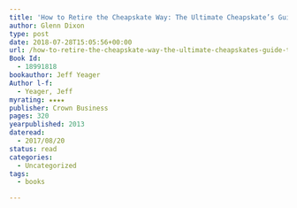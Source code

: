 ```yaml
---
title: 'How to Retire the Cheapskate Way: The Ultimate Cheapskate’s Guide to a Better, Earlier, Happier Retirement'
author: Glenn Dixon
type: post
date: 2018-07-28T15:05:56+00:00
url: /how-to-retire-the-cheapskate-way-the-ultimate-cheapskates-guide-to-a-better-earlier-happier-retirement/
Book Id:
  - 18991818
bookauthor: Jeff Yeager
Author l-f:
  - Yeager, Jeff
myrating: ★★★★
publisher: Crown Business
pages: 320
yearpublished: 2013
dateread:
  - 2017/08/20
status: read
categories:
  - Uncategorized
tags:
  - books

---
```

